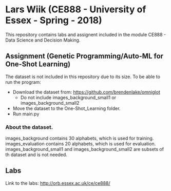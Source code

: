 # Lars Wiik (CE888 - University of Essex - Spring - 2018)

This repository contains labs and assignent included in the module CE888 - Data Science and Decision Making.

## Assignment (Genetic Programming/Auto-ML for One-Shot Learning)

The dataset is not included in this repository due to its size.
To be able to run the program:
- Download the dataset from: https://github.com/brendenlake/omniglot
    - Do not include images_background_small1 or images_background_small2
- Move the dataset to the One-Shot_Learning folder.
- Run main.py

### About the dataset.
images_background contains 30 alphabets, which is used for training.
images_evaluation contains 20 alphabets, which is used for evaluation.
images_background_small1 and images_background_small2 are subsets of th dataset and is not needed.

## Labs

Link to the labs: http://orb.essex.ac.uk/ce/ce888/


